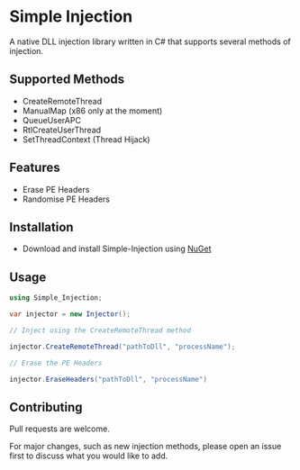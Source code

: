 # Simple Injection

A native DLL injection library written in C# that supports several methods of injection.

## Supported Methods

* CreateRemoteThread
* ManualMap (x86 only at the moment)
* QueueUserAPC
* RtlCreateUserThread
* SetThreadContext (Thread Hijack)

## Features

* Erase PE Headers
* Randomise PE Headers

## Installation

* Download and install Simple-Injection using [NuGet](https://www.nuget.org/packages/Simple-Injection/1.0.0)

## Usage

```csharp
using Simple_Injection;

var injector = new Injector();

// Inject using the CreateRemoteThread method

injector.CreateRemoteThread("pathToDll", "processName");

// Erase the PE Headers

injector.EraseHeaders("pathToDll", "processName")
```

## Contributing
Pull requests are welcome. 

For major changes, such as new injection methods, please open an issue first to discuss what you would like to add.
